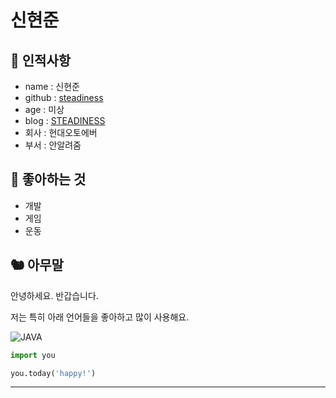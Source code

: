 # 신현준

## 🥸 인적사항

- name : 신현준
- github : [steadiness](https://github.com/steadiness)
- age : 미상
- blog : [STEADINESS](https://steady-life.tistory.com)
- 회사 : 현대오토에버
- 부서 : 안알려줌

## 🥕 좋아하는 것

- 개발
- 게임
- 운동

## 🐿 아무말


안녕하세요. 반갑습니다.

저는 특히 아래 언어들을 좋아하고 많이 사용해요.

![JAVA](https://img.shields.io/badge/Java-007396?style=flat&logo=OpenJDK&logoColor=white)


```python
import you

you.today('happy!')
```

---

